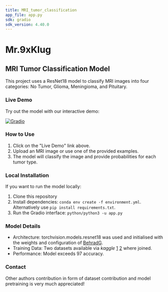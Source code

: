 ```yaml
---
title: MRI_tumor_classification
app_file: app.py
sdk: gradio
sdk_version: 4.40.0
---
```

# Mr.9xKlug

## MRI Tumor Classification Model

This project uses a ResNet18 model to classify MRI images into four categories: No Tumor, Glioma, Meningioma, and Pituitary.

### Live Demo

Try out the model with our interactive demo:

[![Gradio](https://img.shields.io/badge/Gradio-Live%20Demo-blue)](https://huggingface.co/spaces/ubuti/MRI_tumor_classification)


### How to Use

1. Click on the "Live Demo" link above.
2. Upload an MRI image or use one of the provided examples.
3. The model will classify the image and provide probabilities for each tumor type.

### Local Installation

If you want to run the model locally:

1. Clone this repository
2. Install dependencies: `conda env create -f environment.yml`. Alternatively use `pip install requirements.txt`.
3. Run the Gradio interface: `python/python3 -u app.py`

### Model Details

- Architecture: torchvision.models.resnet18 was used and initialised with the weights and configuration of [BehradG](https://huggingface.co/BehradG/resnet-18-finetuned-MRI-Brain/tree/main).
- Training Data: Two datasets available via *kaggle* [1](https://www.kaggle.com/datasets/sartajbhuvaji/brain-tumor-classification-mri) [2](https://www.kaggle.com/datasets/masoudnickparvar/brain-tumor-mri-dataset) where joined.
- Performance: Model exceeds $97%$ accuracy.

### Contact

Other authors contribution in form of dataset contribution and model pretraining is very much appreciated!
